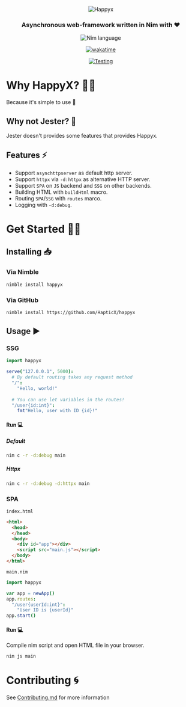 <div align="center">

![Happyx](https://user-images.githubusercontent.com/49402667/228402522-6dd72d4b-c21c-4acf-b1e2-8318b6e809da.png)
### Asynchronous web-framework written in Nim with ♥

![Nim language](https://img.shields.io/badge/>=1.6.12-1b1e2b?style=for-the-badge&logo=nim&logoColor=f1fa8c&label=Nim&labelColor=2b2e3b)

[![wakatime](https://wakatime.com/badge/user/eaf11f95-5e2a-4b60-ae6a-38cd01ed317b/project/bbd13748-36e6-4383-ac40-9c4e72c060d1.svg?style=for-the-badge)](https://wakatime.com/badge/user/eaf11f95-5e2a-4b60-ae6a-38cd01ed317b/project/bbd13748-36e6-4383-ac40-9c4e72c060d1)

[![Testing](https://github.com/HapticX/happyx/actions/workflows/tests.yml/badge.svg?style=for-the-badge)](https://github.com/HapticX/happyx/actions/workflows/tests.yml)

</div>


# Why HappyX? 💁‍♀️
Because it's simple to use 🙂

## Why not Jester? 🤔
Jester doesn't provides some features that provides Happyx.

## Features ⚡
- Support `asynchttpserver` as default http server.
- Support `httpx` via `-d:httpx` as alternative HTTP server.
- Support `SPA` on `JS` backend and `SSG` on other backends.
- Building HTML with `buildHtml` macro.
- Routing `SPA`/`SSG` with `routes` marco.
- Logging with `-d:debug`.

# Get Started 👨‍🔬

## Installing 📥
### Via Nimble
```bash
nimble install happyx
```
### Via GitHub
```bash
nimble install https://github.com/HapticX/happyx
```

## Usage ▶
### SSG
```nim
import happyx

serve("127.0.0.1", 5000):
  # By default routing takes any request method
  "/":
    "Hello, world!"
  
  # You can use let variables in the routes!
  "/user{id:int}":
    fmt"Hello, user with ID {id}!"
```
#### Run 💻
##### Default
```bash
nim c -r -d:debug main
```
##### Httpx
```bash
nim c -r -d:debug -d:httpx main
```

### SPA
`index.html`
```html
<html>
  <head>
  </head>
  <body>
    <div id="app"></div>
    <script src="main.js"></script>
  </body>
</html>
```
`main.nim`
```nim
import happyx

var app = newApp()
app.routes:
  "/user{userId:int}":
    "User ID is {userId}"
app.start()
```
#### Run 💻
Compile nim script and open HTML file in your browser.
```bash
nim js main
```


# Contributing 🌀
See [Contributing.md](https://github.com/HapticX/happyx/blob/master/.github/CONTRIBUTING.md) for more information
